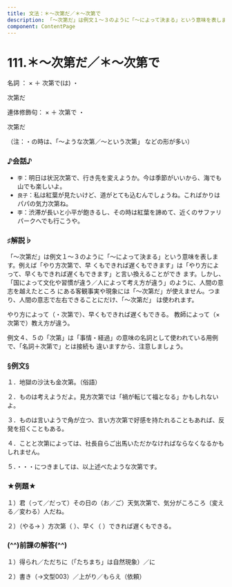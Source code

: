 ```yaml
---
title: 文法：＊～次第だ／＊～次第で
description: 「～次第だ」は例文１～３のように「～によって決まる」という意味を表します。例えば「やり方次第で、早 くもできれば遅くもできます」は「やり方によって、早くもできれば遅くもできます」と言い換えることができ ます。しかし、「国によって文化や習慣が違う／人によって考え方が違う」のように、人間の意志を越えたところ にある客観事実や現象には「～次第だ」が使えません。つまり、人間の意志で左右できることにだけ、「～次第だ」 は使われます。
component: ContentPage
---
```



# 111.＊～次第だ／＊～次第で
名詞 ： × ＋ 次第で(は) ・

次第だ

連体修飾句： × ＋ 次第で ・

次第だ

（注：・の時は、「～ような次第／～という次第」 などの形が多い）
### ♪会話♪
- `李`：明日は状況次第で、行き先を変えようか。今は季節がいいから、海でも山でも楽しいよ。
- `良子`：私は紅葉が見たいけど、道がとても込むんでしょうね。こればかりはパパの気力次第ね。
- `李`：渋滞が長いと小平が飽きるし、その時は紅葉を諦めて、近くのサファリパークへでも行こうや。
### ♯解説♭
「～次第だ」は例文１～３のように「～によって決まる」という意味を表します。例えば「やり方次第で、早 くもできれば遅くもできます」は「やり方によって、早くもできれば遅くもできます」と言い換えることができ ます。しかし、「国によって文化や習慣が違う／人によって考え方が違う」のように、人間の意志を越えたところ にある客観事実や現象には「～次第だ」が使えません。つまり、人間の意志で左右できることにだけ、「～次第だ」 は使われます。

やり方によって（・次第で）、早くもできれば遅くもできる。 教師によって（×次第で）教え方が違う。

例文４、５の「次第」は「事情・経過」の意味の名詞として使われている用例で、「名詞＋次第で」とは接続も 違いますから、注意しましょう。
### §例文§
１．地獄の沙汰も金次第。（俗語）

２．ものは考えようだよ。見方次第では「禍が転じて福となる」かもしれないよ。

３．ものは言いようで角が立つ、言い方次第で好感を持たれることもあれば、反発を招くこともある。

４．ことと次第によっては、社長自らご出馬いただかなければならなくなるかもしれません。

５．・・・につきましては、以上述べたような次第です。
### ★例題★
１）君（って／だって）その日の（お／ご）天気次第で、気分がころころ（変える／変わる）人だね。

２）（やる→ ）方次第（ ）、早く（ ）できれば遅くもできる。
### (^^)前課の解答(^^)
１）得られ／ただちに（「たちまち」は自然現象）／に

２）書き（→文型003）／上がり／もらえ（依頼）
